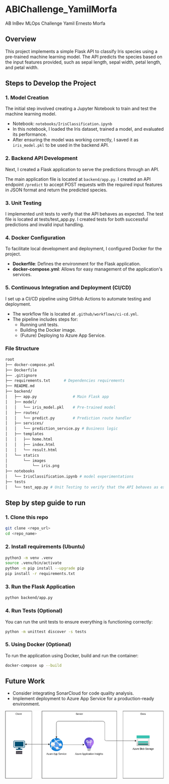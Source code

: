 # ABIChallenge_YamilMorfa
AB InBev MLOps Challenge Yamil Ernesto Morfa

## Overview
This project implements a simple Flask API to classify Iris species using a pre-trained machine learning model. The API predicts the species based on the input features provided, such as sepal length, sepal width, petal length, and petal width.

## Steps to Develop the Project

### 1. Model Creation
The initial step involved creating a Jupyter Notebook to train and test the machine learning model.

- Notebook: `notebooks/IrisClassification.ipynb`
- In this notebook, I loaded the Iris dataset, trained a model, and evaluated its performance.
- After ensuring the model was working correctly, I saved it as `iris_model.pkl` to be used in the backend API.

### 2. Backend API Development
Next, I created a Flask application to serve the predictions through an API.

The main application file is located at `backend/app.py`.
I created an API endpoint `/predict` to accept POST requests with the required input features in JSON format and return the predicted species.

### 3. Unit Testing
I implemented unit tests to verify that the API behaves as expected. The test file is located at tests/test_app.py.
I created tests for both successful predictions and invalid input handling.


### 4. Docker Configuration
To facilitate local development and deployment, I configured Docker for the project.

- **Dockerfile**: Defines the environment for the Flask application.
- **docker-compose.yml**: Allows for easy management of the application's services.


### 5. Continuous Integration and Deployment (CI/CD)
I set up a CI/CD pipeline using GitHub Actions to automate testing and deployment.

- The workflow file is located at `.github/workflows/ci-cd.yml`.
- The pipeline includes steps for:
  - Running unit tests.
  - Building the Docker image.
  - (Future) Deploying to Azure App Service.


### File Structure
```bash
root
├── docker-compose.yml  
├── Dockerfile 
├── .gitignore
├── requirements.txt      # Dependencies requirements    
├── README.md
├── backend/
│   ├── app.py                # Main Flask app
│   ├── model/
│   │   └── iris_model.pkl    # Pre-trained model
│   ├── routes/
│   │   └── predict.py        # Prediction route handler
│   ├── services/
│   │   └── prediction_service.py # Business logic
│   ├── templates 
│   │   ├── home.html
│   │   ├── index.html
│   │   └── result.html
│   └── statics
│       └── images
│           └── iris.png 
├── notebooks
│   └── IrisClassification.ipynb # model experimentations
├── tests
│   └── test_app.py # Unit Testing to verify that the API behaves as expected

```

## Step by step guide to run

### 1. Clone this repo

```bash 
git clone <repo_url>
cd <repo_name>
```

### 2. Install requirements (Ubuntu)

```bash
python3 -m venv .venv
source .venv/bin/activate
python -m pip install --upgrade pip
pip install -r requirements.txt
```

### 3. Run the Flask Application
```bash
python backend/app.py
```

### 4. Run Tests (Optional)
You can run the unit tests to ensure everything is functioning correctly:
```bash
python -m unittest discover -s tests
```

### 5. Using Docker (Optional)
To run the application using Docker, build and run the container:
```bash
docker-compose up --build
```

## Future Work
- Consider integrating SonarCloud for code quality analysis.
- Implement deployment to Azure App Service for a production-ready environment.

![Simple Deploy in an Azure App Service](diagram.png)